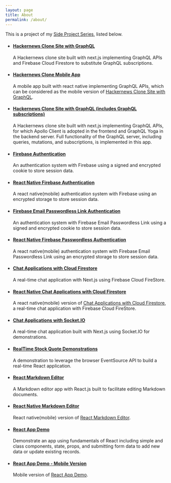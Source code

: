 ```yaml
---
layout: page
title: About
permalink: /about/
---
```


This is a project of my [Side Project Series](https://jglchen.github.io/), listed below.

- #### [Hackernews Clone Site with GraphQL](https://jglchen.github.io/hackernews-nextjs-apollo/)
    A Hackernews clone site built with next.js implementing GraphQL APIs and Firebase Cloud Firestore to substitute GraphQL subscriptions.

- #### [Hackernews Clone Mobile App](https://jglchen.github.io/react-native-hackernews-apollo/)
    A mobile app built with react native implementing GraphQL APIs, which can be considered as the mobile version of [Hackernews Clone Site with GraphQL](https://jglchen.github.io/hackernews-nextjs-apollo/).

- #### [Hackernews Clone Site with GraphQL (includes GraphQL subscriptions)](https://jglchen.github.io/hackernews-nextjs-graphql-sse/)
    A Hackernews clone site built with next.js implementing GraphQL APIs, for which Apollo Client is adopted in the frontend and GraphQL Yoga in the backend server. Full functionality of the GraphQL server, including queries, mutations, and subscriptions, is implemented in this app.

- #### [Firebase Authentication](https://jglchen.github.io/firebase-auth/)
    An authentication system with Firebase using a signed and encrypted cookie to store session data.

- #### [React Native Firebase Authentication](https://jglchen.github.io/react-native-firebase-auth/)
    A react native(mobile) authentication system with Firebase using an encrypted storage to store session data.

- #### [Firebase Email Passwordless Link Authentication](https://jglchen.github.io/firebase-auth-email/)
    An authentication system with Firebase Email Passwordless Link using a signed and encrypted cookie to store session data.

- #### [React Native Firebase Passwordless Authentication](https://jglchen.github.io/react-native-firebase-auth-email/)
    A react native(mobile) authentication system with Firebase Email Passwordless Link using an encrypted storage to store session data.

- #### [Chat Applications with Cloud Firestore](https://jglchen.github.io/firestore-realtime-chat/)
    A real-time chat application with Next.js using Firebase Cloud FireStore.

- #### [React Native Chat Applications with Cloud Firestore](https://jglchen.github.io/firestore-realtime-chat-mobile/)
    A react native(mobile) version of [Chat Applications with Cloud Firestore](https://jglchen.github.io/firestore-realtime-chat/), a real-time chat application with Firebase Cloud FireStore.

- #### [Chat Applications with Socket.IO](https://jglchen.github.io/nextjs-socket-chat/)
    A real-time chat application built with Next.js using Socket.IO for demonstrations.

- #### [RealTime Stock Quote Demonstrations](https://jglchen.github.io/realtime-stock-next/)
    A demonstration to leverage the browser EventSource API to build a real-time React application.

- #### [React Markdown Editor](https://jglchen.github.io/react-md-editor/)
    A Markdown editor app with React.js built to facilitate editing Markdown documents.

- #### [React Native Markdown Editor](https://jglchen.github.io/react-native-md-editor/)
    React native(mobile) version of [React Markdown Editor](https://jglchen.github.io/react-md-editor/).

- #### [React App Demo](https://jglchen.github.io/react-app-demo/)
    Demonstrate an app using fundamentals of React including simple and class components, state, props, and submitting form data to add new data or update existing records.

- #### [React App Demo - Mobile Version](https://jglchen.github.io/react-app-demo-mobile/)
    Mobile version of [React App Demo](https://jglchen.github.io/react-app-demo/). 
